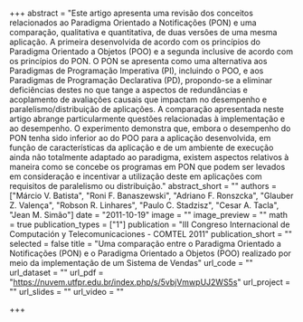 +++
abstract = "Este artigo apresenta uma revisão dos conceitos relacionados ao Paradigma Orientado a Notificações (PON) e uma comparação, qualitativa e quantitativa, de duas versões de uma mesma aplicação. A primeira desenvolvida de acordo com os princípios do Paradigma Orientado a Objetos (POO) e a segunda inclusive de acordo com os princípios do PON. O PON se apresenta como uma alternativa aos Paradigmas de Programação Imperativa (PI), incluindo o POO, e aos Paradigmas de Programação Declarativa (PD), propondo-se a eliminar deficiências destes no que tange a aspectos de redundâncias e acoplamento de avaliações causais que impactam no desempenho e paralelismo/distribuição de aplicações. A comparação apresentada neste artigo abrange particularmente questões relacionadas à implementação e ao desempenho. O experimento demonstra que, embora o desempenho do PON tenha sido inferior ao do POO para a aplicação desenvolvida, em função de características da aplicação e de um ambiente de execução ainda não totalmente adaptado ao paradigma, existem aspectos relativos à maneira como se concebe os programas em PON que podem ser levados em consideração e incentivar a utilização deste em aplicações com requisitos de paralelismo ou distribuição."
abstract_short = ""
authors = ["Márcio V. Batista", "Roni F. Banaszewski", "Adriano F. Ronszcka", "Glauber Z. Valença", "Robson R. Linhares", "Paulo C. Stadzisz", "Cesar A. Tacla", "Jean M. Simão"]
date = "2011-10-19"
image = ""
image_preview = ""
math = true
publication_types = ["1"]
publication = "III Congreso Internacional de Computación y Telecomunicaciones - COMTEL 2011"
publication_short = ""
selected = false
title = "Uma comparação entre o Paradigma Orientado a Notificações (PON) e o Paradigma Orientado a Objetos (POO) realizado por meio da implementação de um Sistema de Vendas"
url_code = ""
url_dataset = ""
url_pdf = "https://nuvem.utfpr.edu.br/index.php/s/5vbjVmwpUJ2WS5s"
url_project = ""
url_slides = ""
url_video = ""

+++
